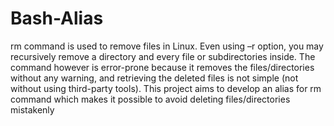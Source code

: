 # Bash-Alias
rm command is used to remove files in Linux. Even using –r option, you may recursively  remove a directory and every file or subdirectories inside. The command however is error-prone  because it removes the files/directories without any warning, and retrieving the deleted files is  not simple (not without using third-party tools).  This project aims to develop an alias for rm command which makes it possible to avoid deleting  files/directories mistakenly
